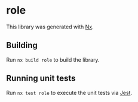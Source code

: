 # role

This library was generated with [Nx](https://nx.dev).

## Building

Run `nx build role` to build the library.

## Running unit tests

Run `nx test role` to execute the unit tests via [Jest](https://jestjs.io).
